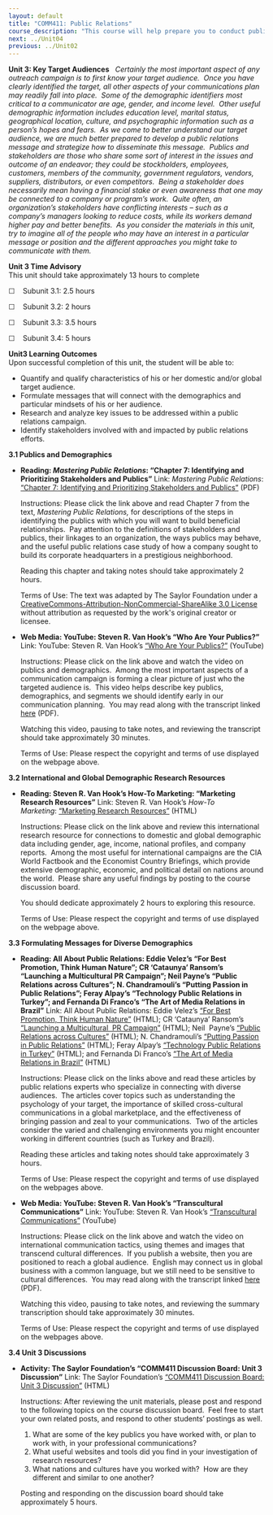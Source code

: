 ```yaml
---
layout: default
title: "COMM411: Public Relations"
course_description: "This course will help prepare you to conduct public relations suitable for small start-up businesses, international companies, political campaigns, social programs, personal development, and other outreach projects."
next: ../Unit04
previous: ../Unit02
---
```

**Unit 3: Key Target Audiences** <span id="3"></span> 
*Certainly the most important aspect of any outreach campaign is to
first know your target audience.  Once you have clearly identified the
target, all other aspects of your communications plan may readily fall
into place.  Some of the demographic identifiers most critical to a
communicator are age, gender, and income level.  Other useful
demographic information includes education level, marital status,
geographical location, culture, and psychographic information such as a
person’s hopes and fears.  As we come to better understand our target
audience, we are much better prepared to develop a public relations
message and strategize how to disseminate this message.  Publics and
stakeholders are those who share some sort of interest in the issues and
outcome of an endeavor; they could be stockholders, employees,
customers, members of the community, government regulators, vendors,
suppliers, distributors, or even competitors.  Being a stakeholder does
necessarily mean having a financial stake or even awareness that one may
be connected to a company or program’s work.  Quite often, an
organization’s stakeholders have conflicting interests – such as a
company’s managers looking to reduce costs, while its workers demand
higher pay and better benefits.  As you consider the materials in this
unit, try to imagine all of the people who may have an interest in a
particular message or position and the different approaches you might
take to communicate with them.*

**Unit 3 Time Advisory**  
This unit should take approximately 13 hours to complete  
  
 ☐    Subunit 3.1: 2.5 hours  
  
 ☐    Subunit 3.2: 2 hours  
  
 ☐    Subunit 3.3: 3.5 hours  
  
 ☐    Subunit 3.4: 5 hours

**Unit3 Learning Outcomes**  
Upon successful completion of this unit, the student will be able to:
-   Quantify and qualify characteristics of his or her domestic and/or
    global target audience.
-   Formulate messages that will connect with the demographics and
    particular mindsets of his or her audience.
-   Research and analyze key issues to be addressed within a public
    relations campaign.
-   Identify stakeholders involved with and impacted by public relations
    efforts.

**3.1 Publics and Demographics** <span id="3.1"></span> 
-   **Reading: *Mastering Public Relations*: “Chapter 7: Identifying and
    Prioritizing Stakeholders and Publics”**
    Link: *Mastering Public Relations*: [“Chapter 7: Identifying and
    Prioritizing Stakeholders and
    Publics”](http://www.saylor.org/site/textbooks/Mastering%20Public%20Relations.pdf)
    (PDF)  
      
     Instructions: Please click the link above and read Chapter 7 from
    the text, *Mastering Public Relations,* for descriptions of the
    steps in identifying the publics with which you will want to build
    beneficial relationships.  Pay attention to the definitions of
    stakeholders and publics, their linkages to an organization, the
    ways publics may behave, and the useful public relations case study
    of how a company sought to build its corporate headquarters in a
    prestigious neighborhood.  
      
     Reading this chapter and taking notes should take approximately 2
    hours.  
      
     Terms of Use: The text was adapted by The Saylor Foundation under a
    [CreativeCommons-Attribution-NonCommercial-ShareAlike 3.0
    License](http://creativecommons.org/licenses/by-nc-sa/3.0/) without
    attribution as requested by the work's original creator or licensee.

-   **Web Media: YouTube: Steven R. Van Hook’s “Who Are Your Publics?”**
    Link: YouTube: Steven R. Van Hook’s [“Who Are Your
    Publics?”](http://www.youtube.com/watch?v=NChDvvyGlBs) (YouTube)  
      
     Instructions: Please click on the link above and watch the video on
    publics and demographics.  Among the most important aspects of a
    communication campaign is forming a clear picture of just who the
    targeted audience is.  This video helps describe key publics,
    demographics, and segments we should identify early in our
    communication planning.  You may read along with the transcript
    linked [here](http://wwmr.us/support/Publics.pdf) (PDF).  
      
     Watching this video, pausing to take notes, and reviewing the
    transcript should take approximately 30 minutes.  
      
     Terms of Use: Please respect the copyright and terms of use
    displayed on the webpage above.

**3.2 International and Global Demographic Research Resources** <span
id="3.2"></span> 
-   **Reading: Steven R. Van Hook’s How-To Marketing: “Marketing
    Research Resources”**
    Link: Steven R. Van Hook’s *How-To Marketing*: [“Marketing Research
    Resources”](http://howtomarketing.us/research.htm) (HTML)  
      
     Instructions: Please click on the link above and review this
    international research resource for connections to domestic and
    global demographic data including gender, age, income, national
    profiles, and company reports.  Among the most useful for
    international campaigns are the CIA World Factbook and the Economist
    Country Briefings, which provide extensive demographic, economic,
    and political detail on nations around the world.  Please share any
    useful findings by posting to the course discussion board.  
      
     You should dedicate approximately 2 hours to exploring this
    resource.  
      
     Terms of Use: Please respect the copyright and terms of use
    displayed on the webpage above.

**3.3 Formulating Messages for Diverse Demographics** <span
id="3.3"></span> 
-   **Reading: All About Public Relations: Eddie Velez’s “For Best
    Promotion, Think Human Nature”; CR ‘Cataunya’ Ransom’s “Launching a
    Multicultural PR Campaign”; Neil Payne’s “Public Relations across
    Cultures”; N. Chandramouli’s “Putting Passion in Public Relations”;
    Feray Alpay’s “Technology Public Relations in Turkey”; and Fernanda
    Di Franco’s “The Art of Media Relations in Brazil”**
    Link: All About Public Relations: Eddie Velez’s [“For Best
    Promotion, Think Human
    Nature”](http://aboutpublicrelations.net/ucvelez1.htm) (HTML); CR
    ‘Cataunya’ Ransom’s [“Launching a Multicultural  PR
    Campaign”](http://aboutpublicrelations.net/ucransom2.htm) (HTML);
    Neil  Payne’s [“Public Relations across
    Cultures”](http://aboutpublicrelations.net/ucpayne.htm) (HTML); N.
    Chandramouli’s [“Putting Passion in Public
    Relations”](http://aboutpublicrelations.net/ucchandramouli.htm)
    (HTML); Feray Alpay’s [“Technology Public Relations in
    Turkey”](http://www.aboutpublicrelations.net/ucalpay2.htm) (HTML);
    and Fernanda Di Franco’s [“The Art of Media Relations in
    Brazil”](http://www.aboutpublicrelations.net/ucdifranco1.htm)
    (HTML)  
      
     Instructions: Please click on the links above and read these
    articles by public relations experts who specialize in connecting
    with diverse audiences.  The articles cover topics such as
    understanding the psychology of your target, the importance of
    skilled cross-cultural communications in a global marketplace, and
    the effectiveness of bringing passion and zeal to your
    communications.  Two of the articles consider the varied and
    challenging environments you might encounter working in different
    countries (such as Turkey and Brazil).  
      
     Reading these articles and taking notes should take approximately 3
    hours.  
      
     Terms of Use: Please respect the copyright and terms of use
    displayed on the webpages above.

-   **Web Media: YouTube: Steven R. Van Hook’s “Transcultural
    Communications”**
    Link: YouTube: Steven R. Van Hook’s [“Transcultural
    Communications”](http://www.youtube.com/watch?v=vxp7I-vRd4I&feature=g-upl)
    (YouTube)  
      
     Instructions: Please click on the link above and watch the video on
    international communication tactics, using themes and images that
    transcend cultural differences.  If you publish a website, then you
    are positioned to reach a global audience.  English may connect us
    in global business with a common language, but we still need to be
    sensitive to cultural differences.  You may read along with the
    transcript linked [here](http://wwmr.us/support/CrossCultural.pdf)
    (PDF).  
      
     Watching this video, pausing to take notes, and reviewing the
    summary transcription should take approximately 30 minutes.  
      
     Terms of Use: Please respect the copyright and terms of use
    displayed on the webpages above.

**3.4 Unit 3 Discussions** <span id="3.4"></span> 
-   **Activity: The Saylor Foundation’s “COMM411 Discussion Board: Unit
    3 Discussion”**
    Link: The Saylor Foundation’s [“COMM411 Discussion Board: Unit 3
    Discussion”](http://forums.saylor.org/topic/unit-3-discussion/)
    (HTML)  
      
     Instructions: After reviewing the unit materials, please post and
    respond to the following topics on the course discussion board. 
    Feel free to start your own related posts, and respond to other
    students’ postings as well.  
      
     1) What are some of the key publics you have worked with, or plan
    to work with, in your professional communications?  
     2) What useful websites and tools did you find in your
    investigation of research resources?  
     3) What nations and cultures have you worked with?  How are they
    different and similar to one another?  
      
     Posting and responding on the discussion board should take
    approximately 5 hours.


